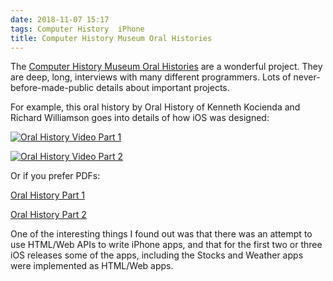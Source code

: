```yaml
---
date: 2018-11-07 15:17
tags: Computer History  iPhone
title: Computer History Museum Oral Histories
---
```


The [Computer History Museum Oral Histories](http://www.computerhistory.org/collections/oralhistories/) are a
wonderful project. They are deep, long, interviews with many different
programmers. Lots of never-before-made-public details about important
projects.

For example, this oral history by Oral History of Kenneth Kocienda and Richard
Williamson goes into details of how iOS was designed:

[![Oral History Video Part 1](http://img.youtube.com/vi/xImAMe32Itg/0.jpg)](http://www.youtube.com/watch?v=xImAMe32Itg)

[![Oral History Video Part 2](http://img.youtube.com/vi/ukTAAz5TfnY/0.jpg)](http://www.youtube.com/watch?v=ukTAAz5TfnY)

Or if you prefer PDFs:

[Oral History Part 1](http://archive.computerhistory.org/resources/access/text/2018/07/102740223-05-01-acc.pdf)

[Oral History Part 2](http://archive.computerhistory.org/resources/access/text/2018/07/102738582-05-01-acc.pdf)

One of the interesting things I found out was that there was an attempt to use
HTML/Web APIs to write iPhone apps, and that for the first two or three iOS
releases some of the apps, including the Stocks and Weather apps were
implemented as HTML/Web apps.
